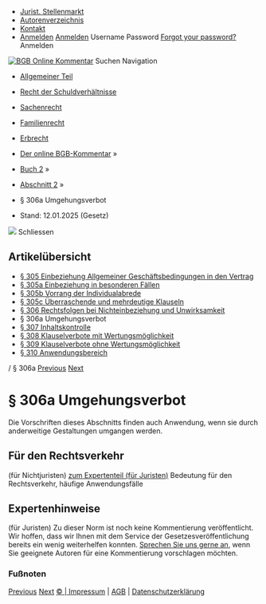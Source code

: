   * [Jurist. Stellenmarkt](https://bgb.kommentar.de/Buch-2/Abschnitt-2/</job-board> "Jurist. Stellenmarkt")
  * [Autorenverzeichnis](https://bgb.kommentar.de/Buch-2/Abschnitt-2/</Autorenverzeichnis> "Autorenverzeichnis")
  * [Kontakt](https://bgb.kommentar.de/Buch-2/Abschnitt-2/</Kontakt>)
  * [Anmelden](https://bgb.kommentar.de/Buch-2/Abschnitt-2/<#login> "show login form") [Anmelden](https://bgb.kommentar.de/Buch-2/Abschnitt-2/<#> "hide login form") Username Password
[Forgot your password?](https://bgb.kommentar.de/Buch-2/Abschnitt-2/</user/forgotpassword>) Anmelden 


[![BGB Online Kommentar](https://bgb.kommentar.de/extension/bgb/design/bgb/images/logo.png)](https://bgb.kommentar.de/Buch-2/Abschnitt-2/</> "BGB Online Kommentar")
Suchen
Navigation
  * [Allgemeiner Teil](https://bgb.kommentar.de/Buch-2/Abschnitt-2/</Buch-1>)
  * [Recht der Schuldverhältnisse](https://bgb.kommentar.de/Buch-2/Abschnitt-2/</Buch-2>)
  * [Sachenrecht](https://bgb.kommentar.de/Buch-2/Abschnitt-2/</Buch-3>)
  * [Familienrecht](https://bgb.kommentar.de/Buch-2/Abschnitt-2/</Buch-4>)
  * [Erbrecht](https://bgb.kommentar.de/Buch-2/Abschnitt-2/</Buch-5>)


  * [Der online BGB-Kommentar](https://bgb.kommentar.de/Buch-2/Abschnitt-2/</>) »
  * [Buch 2](https://bgb.kommentar.de/Buch-2/Abschnitt-2/</Buch-2>) »
  * [Abschnitt 2](https://bgb.kommentar.de/Buch-2/Abschnitt-2/</Buch-2/Abschnitt-2>) »
  * § 306a Umgehungsverbot 
  * Stand: 12.01.2025 (Gesetz) 


![](https://vg01.met.vgwort.de/na/1c9909529ead4f509072c06d9081a7d5)
Schliessen 
## Artikelübersicht
  * [ § 305 Einbeziehung Allgemeiner Geschäftsbedingungen in den Vertrag ](https://bgb.kommentar.de/Buch-2/Abschnitt-2/</Buch-2/Abschnitt-2/Einbeziehung-Allgemeiner-Geschaeftsbedingungen-in-den-Vertrag>)
  * [ § 305a Einbeziehung in besonderen Fällen ](https://bgb.kommentar.de/Buch-2/Abschnitt-2/</Buch-2/Abschnitt-2/Einbeziehung-in-besonderen-Faellen>)
  * [ § 305b Vorrang der Individualabrede ](https://bgb.kommentar.de/Buch-2/Abschnitt-2/</Buch-2/Abschnitt-2/Vorrang-der-Individualabrede>)
  * [ § 305c Überraschende und mehrdeutige Klauseln ](https://bgb.kommentar.de/Buch-2/Abschnitt-2/</Buch-2/Abschnitt-2/Ueberraschende-und-mehrdeutige-Klauseln>)
  * [ § 306 Rechtsfolgen bei Nichteinbeziehung und Unwirksamkeit ](https://bgb.kommentar.de/Buch-2/Abschnitt-2/</Buch-2/Abschnitt-2/Rechtsfolgen-bei-Nichteinbeziehung-und-Unwirksamkeit>)
  * § 306a Umgehungsverbot 
  * [ § 307 Inhaltskontrolle ](https://bgb.kommentar.de/Buch-2/Abschnitt-2/</Buch-2/Abschnitt-2/Inhaltskontrolle>)
  * [ § 308 Klauselverbote mit Wertungsmöglichkeit ](https://bgb.kommentar.de/Buch-2/Abschnitt-2/</Buch-2/Abschnitt-2/Klauselverbote-mit-Wertungsmoeglichkeit>)
  * [ § 309 Klauselverbote ohne Wertungsmöglichkeit ](https://bgb.kommentar.de/Buch-2/Abschnitt-2/</Buch-2/Abschnitt-2/Klauselverbote-ohne-Wertungsmoeglichkeit>)
  * [ § 310 Anwendungsbereich ](https://bgb.kommentar.de/Buch-2/Abschnitt-2/</Buch-2/Abschnitt-2/Anwendungsbereich>)


/ § 306a 
[Previous](https://bgb.kommentar.de/Buch-2/Abschnitt-2/</Buch-2/Abschnitt-2/Rechtsfolgen-bei-Nichteinbeziehung-und-Unwirksamkeit> "§ 306 Rechtsfolgen bei Nichteinbeziehung und Unwirksamkeit") [Next](https://bgb.kommentar.de/Buch-2/Abschnitt-2/</Buch-2/Abschnitt-2/Inhaltskontrolle> "§ 307 Inhaltskontrolle")
# § 306a Umgehungsverbot
Die Vorschriften dieses Abschnitts finden auch Anwendung, wenn sie durch anderweitige Gestaltungen umgangen werden.
## Für den Rechtsverkehr 
(für Nichtjuristen)
[zum Expertenteil (für Juristen)](https://bgb.kommentar.de/Buch-2/Abschnitt-2/<#expertenhinweise>)
Bedeutung für den Rechtsverkehr, häufige Anwendungsfälle
## Expertenhinweise
(für Juristen)
Zu dieser Norm ist noch keine Kommentierung veröffentlicht. Wir hoffen, dass wir Ihnen mit dem Service der Gesetzesveröffentlichung bereits ein wenig weiterhelfen konnten. [Sprechen Sie uns gerne an](https://bgb.kommentar.de/Buch-2/Abschnitt-2/</Kontakt>), wenn Sie geeignete Autoren für eine Kommentierung vorschlagen möchten. 
### Fußnoten
[Previous](https://bgb.kommentar.de/Buch-2/Abschnitt-2/</Buch-2/Abschnitt-2/Rechtsfolgen-bei-Nichteinbeziehung-und-Unwirksamkeit> "§ 306 Rechtsfolgen bei Nichteinbeziehung und Unwirksamkeit") [Next](https://bgb.kommentar.de/Buch-2/Abschnitt-2/</Buch-2/Abschnitt-2/Inhaltskontrolle> "§ 307 Inhaltskontrolle")
[© | Impressum](https://bgb.kommentar.de/Buch-2/Abschnitt-2/</Kontakt>) | [AGB](https://bgb.kommentar.de/Buch-2/Abschnitt-2/</AGB>) | [Datenschutzerklärung](https://bgb.kommentar.de/Buch-2/Abschnitt-2/</Datenschutzerklaerung-fuer-Leser>)
